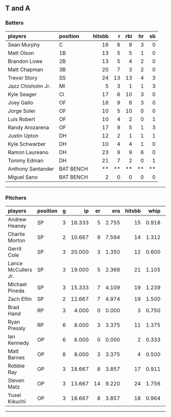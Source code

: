 ## T and A

### Batters

 
|players           |position  | hitsbb|  r| rbi| hr| sb| 
|:-----------------|:---------|------:|--:|---:|--:|--:| 
|Sean Murphy       |C         |     16|  6|   8|  3|  0| 
|Matt Olson        |1B        |     13|  5|   5|  1|  0| 
|Brandon Lowe      |2B        |     13|  5|   4|  2|  0| 
|Matt Chapman      |3B        |     20|  7|   3|  2|  0| 
|Trevor Story      |SS        |     24| 13|  13|  4|  3| 
|Jazz Chisholm Jr. |MI        |      5|  3|   1|  1|  3| 
|Kyle Seager       |CI        |     17|  6|  10|  3|  0| 
|Joey Gallo        |OF        |     18|  9|   6|  3|  0| 
|Jorge Soler       |OF        |     10|  5|  10|  0|  0| 
|Luis Robert       |OF        |     10|  4|   2|  0|  1| 
|Randy Arozarena   |OF        |     17|  9|   5|  1|  3| 
|Justin Upton      |DH        |     12|  2|   1|  1|  1| 
|Kyle Schwarber    |DH        |     10|  4|   4|  1|  0| 
|Ramon Laureano    |DH        |     23|  9|   9|  6|  0| 
|Tommy Edman       |DH        |     21|  7|   2|  0|  1| 
|Anthony Santander |BAT BENCH |     **| **|  **| **| **| 
|Miguel Sano       |BAT BENCH |      2|  0|   0|  0|  0| 


* * *

### Pitchers

 
|players             |position |  g|     ip| er|   era| hitsbb|  whip| so|  w| sv| 
|:-------------------|:--------|--:|------:|--:|-----:|------:|-----:|--:|--:|--:| 
|Andrew Heaney       |SP       |  3| 16.333|  5| 2.755|     15| 0.918| 25|  0|  0| 
|Charlie Morton      |SP       |  2| 10.667|  9| 7.594|     14| 1.312| 12|  1|  0| 
|Gerrit Cole         |SP       |  3| 20.000|  3| 1.350|     12| 0.600| 27|  2|  0| 
|Lance McCullers Jr. |SP       |  3| 19.000|  5| 2.368|     21| 1.105| 22|  1|  0| 
|Michael Pineda      |SP       |  3| 15.333|  7| 4.109|     19| 1.239| 15|  1|  0| 
|Zach Eflin          |SP       |  2| 12.667|  7| 4.974|     19| 1.500| 15|  0|  0| 
|Brad Hand           |RP       |  3|  4.000|  0| 0.000|      3| 0.750|  3|  1|  0| 
|Ryan Pressly        |RP       |  6|  8.000|  3| 3.375|     11| 1.375|  9|  1|  4| 
|Ian Kennedy         |OP       |  6|  6.000|  0| 0.000|      2| 0.333|  9|  0|  5| 
|Matt Barnes         |OP       |  8|  8.000|  3| 3.375|      4| 0.500| 13|  0|  4| 
|Robbie Ray          |OP       |  3| 18.667|  8| 3.857|     17| 0.911| 23|  1|  0| 
|Steven Matz         |OP       |  3| 13.667| 14| 9.220|     24| 1.756| 15|  1|  0| 
|Yusei Kikuchi       |OP       |  3| 18.667|  8| 3.857|     18| 0.964| 15|  1|  0| 


* * *


